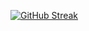 
[![GitHub Streak](https://streak-stats.demolab.com?user=charl56&theme=dark)](https://git.io/streak-stats)
